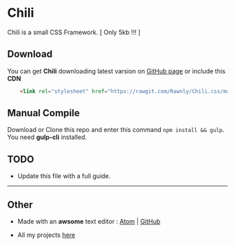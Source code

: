 # Chili

Chili is a small CSS Framework. [ Only 5kb !!! ]

Download
--------
You can get **Chili** downloading latest varsion on [GitHub page](http://github.com/Rawnly/Chili.css)
or include this **CDN**

```html
    <link rel="stylesheet" href="https://rawgit.com/Rawnly/Chili.css/master/dist/chili.css" >
```

Manual Compile
-------
Download or Clone this repo and enter this command `npm install && gulp`. You need **gulp-cli** installed.

TODO
---
* Update this file with a full guide.

<!-- Usage
===== -->

-----
Other
---
- Made with an **awsome** text editor : [Atom](http://www.atom.io) | [GitHub](http://github.com/atom/atom)

- All my projects [here](http://webeproject.github.io/webe.io/)
